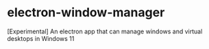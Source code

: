 # electron-window-manager
[Experimental] An electron app that can manage windows and virtual desktops in Windows 11

